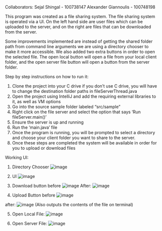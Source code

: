 Collaborators:
Sejal Shingal - 100738147
Alexander Giannoulis - 100748198

This program was created as a file sharing system. The file sharing system is operated via a UI. On the left hand side 
are user files which can be uploaded to the server, and on the right are files that can be downloaded from the server. 

Some improvements implemented are instead of getting the shared folder path from command line arguments we are using 
a directory chooser to make it more accessible. We also added two extra buttons in order to open the selected file. 
The open local button will open a file from your local client folder, and the open server file button will open a 
button from the server folder. 

Step by step instructions on how to run it:

1. Clone the project into your C drive if you don’t use C drive, you will have to change the destination folder paths 
   in fileServerThread.java
2. Open the project using IntelliJ and add the requiring external libraries to it, as well as VM options
3. Go into the source sample folder labeled “src/sample”
4. Right click on the file server and select the option that says ‘Run fileServer.main()’
5. Ensure the server is up and running
6. Run the ‘main.java’ file
7. Once the program is running, you will be prompted to select a directory and choose your client folder you want to 
   share to the server.
8. Once these steps are completed the system will be available in order for you to upload or download files

Working UI:
1. Directory Chooser
![image](https://user-images.githubusercontent.com/56410993/113494406-e5c7cc80-94b5-11eb-85e3-f3f56ca1d840.png)

2. UI
![image](https://user-images.githubusercontent.com/56410993/113494416-fc6e2380-94b5-11eb-9c5f-e736cff92a6d.png)

3. Download button before
![image](https://user-images.githubusercontent.com/56410993/113494433-1f003c80-94b6-11eb-9d42-0450b8a4d099.png)
After:
![image](https://user-images.githubusercontent.com/56410993/113494441-29223b00-94b6-11eb-8cc9-d4cb21e93fb4.png)

4. Upload Button before
![image](https://user-images.githubusercontent.com/56410993/113494449-39d2b100-94b6-11eb-9175-b88f920f25d1.png)

after:
![image](https://user-images.githubusercontent.com/56410993/113494458-4f47db00-94b6-11eb-98cb-79081bcfa821.png)
(Also outputs the contents of the file on  terminal)

5. Open Local File:
![image](https://user-images.githubusercontent.com/56410993/113494475-79010200-94b6-11eb-8b2a-813146234e8c.png)

6. Open Server File:
![image](https://user-images.githubusercontent.com/56410993/113494478-87e7b480-94b6-11eb-997c-6cd8df789072.png)




